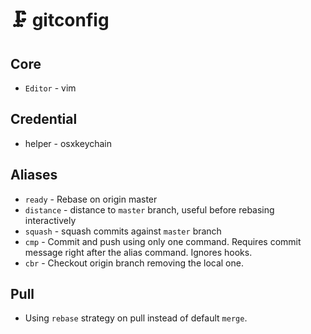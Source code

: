 # 🗜️ gitconfig

## Core

- `Editor` - vim

## Credential

- helper - osxkeychain

## Aliases

- `ready` - Rebase on origin master
- `distance` - distance to `master` branch, useful before rebasing interactively
- `squash` - squash commits against `master` branch
- `cmp` - Commit and push using only one command. Requires commit message right after the alias command. Ignores hooks.
- `cbr` - Checkout origin branch removing the local one.

## Pull

- Using `rebase` strategy on pull instead of default `merge`.
